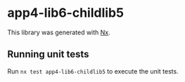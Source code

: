 # app4-lib6-childlib5

This library was generated with [Nx](https://nx.dev).

## Running unit tests

Run `nx test app4-lib6-childlib5` to execute the unit tests.
